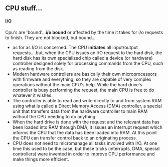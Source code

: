 ## CPU stuff...

#### I/O

Cpu's are 'bound'...**i/o bound** or affected by the time it takes for i/o requests to finish. They are not blocked, but bound...

- as for as I/O is concerned. The CPU **initiates** all input/output requests....but, when the CPU issues an I/O request to the hard disk, the hard disk has its own specialized chip called a device (or hardware) controller designed solely for processing commands from the CPU, such as reading from the disk.
- Modern hardware controllers are basically their own microprocessors with firmware and everything, so they are capable of very complex operations without the main CPU's help. While the hard drive's controller is busy performing the request, the main CPU is free to do whatever it wishes.
- The controller is able to read and write directly to and from system RAM using what is called a Direct Memory Access (DMA) controller, a special unit that transfers data from the hardware controller to main RAM without the CPU needing to do anything.
- When the hard drive is done with the request and the relevant data has been loaded into RAM through DMA, it issues an interrupt request which informs the CPU that the data has been loaded into RAM. At this point the CPU can transfer control back to an originating process.
- CPU does not need to micromanage all tasks involved with I/O. At one time this used to be the case, but these tricks (interrupts, DMA, special controllers) were invented in order to improve CPU performance and make things more efficient.
